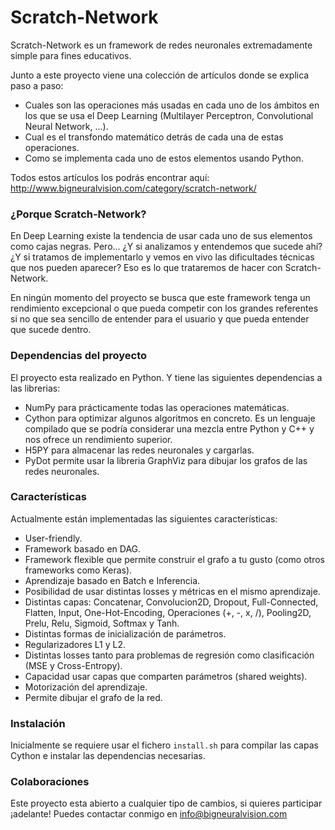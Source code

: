 # Scratch-Network

Scratch-Network es un framework de redes neuronales extremadamente simple para fines educativos.

Junto a este proyecto viene una colección de artículos donde se explica paso a paso:

- Cuales son las operaciones más usadas en cada uno de los ámbitos en los que se usa el Deep Learning (Multilayer Perceptron, Convolutional Neural Network, ...).
- Cual es el transfondo matemático detrás de cada una de estas operaciones.
- Como se implementa cada uno de estos elementos usando Python.

 Todos estos artículos los podrás encontrar aquí: http://www.bigneuralvision.com/category/scratch-network/

### ¿Porque Scratch-Network?

En Deep Learning existe la tendencia de usar cada uno de sus elementos como cajas negras. Pero... ¿Y si analizamos y entendemos que sucede ahí? ¿Y si tratamos de implementarlo y vemos en vivo las dificultades técnicas que nos pueden aparecer? Eso es lo que trataremos de hacer con Scratch-Network.

En ningún momento del proyecto se busca que este framework tenga un rendimiento excepcional o que pueda competir con los grandes referentes si no que sea sencillo de entender para el usuario y que pueda entender que sucede dentro.

### Dependencias del proyecto

El proyecto esta realizado en Python. Y tiene las siguientes dependencias a las librerias:
- NumPy para prácticamente todas las operaciones matemáticas.
- Cython para optimizar algunos algoritmos en concreto. Es un lenguaje compilado que se podría considerar una mezcla entre Python y C++ y nos ofrece un rendimiento superior.
- H5PY para almacenar las redes neuronales y cargarlas.
- PyDot permite usar la libreria GraphViz para dibujar los grafos de las redes neuronales.

### Características
Actualmente están implementadas las siguientes características:
- User-friendly.
- Framework basado en DAG.
- Framework flexible que permite construir el grafo a tu gusto (como otros frameworks como Keras).
- Aprendizaje basado en Batch e Inferencia.
- Posibilidad de usar distintas losses y métricas en el mismo aprendizaje.
- Distintas capas: Concatenar, Convolucion2D, Dropout, Full-Connected, Flatten, Input, One-Hot-Encoding, Operaciones (+, -, x, /), Pooling2D, Prelu, Relu, Sigmoid, Softmax y Tanh.
- Distintas formas de inicialización de parámetros.
- Regularizadores L1 y L2.
- Distintas losses tanto para problemas de regresión como clasificación (MSE y Cross-Entropy).
- Capacidad usar capas que comparten parámetros (shared weights).
- Motorización del aprendizaje.
- Permite dibujar el grafo de la red.

### Instalación

Inicialmente se requiere usar el fichero ``` install.sh ``` para compilar las capas Cython e instalar las dependencias necesarias.

### Colaboraciones

Este proyecto esta abierto a cualquier tipo de cambios, si quieres participar ¡adelante! Puedes contactar conmigo en info@bigneuralvision.com
